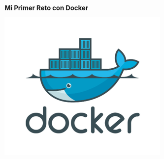 ## Mi Primer Reto con Docker

![Mi Primer Reto con Docker](https://github.com/silvamariad/clase-4-retos/blob/main/reto1/img/logo.png)
